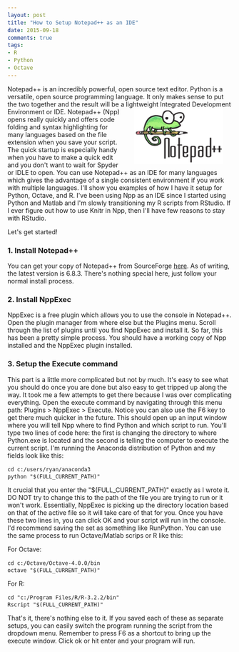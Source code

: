 ```yaml
---
layout: post
title: "How to Setup Notepad++ as an IDE"
date: 2015-09-18
comments: true
tags:
- R
- Python
- Octave
---
```


Notepad++ is an incredibly powerful, open source text editor. Python is a versatile, open source programming language. It only makes sense to put the two together and the result will be a lightweight <img src="/images/npp_logo.png" alt="Notepad++" align="right" width="200" height="125" hspace="20"> Integrated Development Environment or IDE. Notepad++ (Npp) opens really quickly and offers code folding and syntax highlighting for many languages based on the file extension when you save your script. The quick startup is especially handy when you have to make a quick edit and you don't want to wait for Spyder or IDLE to open. You can use Notepad++ as an IDE for many languages which gives the advantage of a single consistent environment if you work with multiple languages. I'll show you examples of how I have it setup for Python, Octave, and R. I've been using Npp as an IDE since I started using Python and Matlab and I'm slowly transitioning my R scripts from RStudio. If I ever figure out how to use Knitr in Npp, then I'll have few reasons to stay with RStudio.

Let's get started!

### 1. Install Notepad++  
You can get your copy of Notepad++ from SourceForge [here](https://notepad-plus-plus.org/download/v6.8.3.html). As of writing, the latest version is 6.8.3. There's nothing special here, just follow your normal install process.

### 2. Install NppExec  
NppExec is a free plugin which allows you to use the console in Notepad++. Open the plugin manager from where else but the Plugins menu. Scroll through the list of plugins until you find NppExec and install it. So far, this has been a pretty simple process. You should have a working copy of Npp installed and the NppExec plugin installed. 

### 3. Setup the Execute command  
This part is a little more complicated but not by much. It's easy to see what you should do once you are done but also easy to get tripped up along the way. It took me a few attempts to get there because I was over complicating everything. Open the execute command by navigating through this menu path: Plugins > NppExec > Execute. Notice you can also use the F6 key to get there much quicker in the future. This should open up an input window where you will tell Npp where to find Python and which script to run. You'll type two lines of code here: the first is changing the directory to where Python.exe is located and the second is telling the computer to execute the current script. I'm running the Anaconda distribution of Python and my fields look like this:  
  
    cd c:/users/ryan/anaconda3  
    python "$(FULL_CURRENT_PATH)"  

It crucial that you enter the "$(FULL_CURRENT_PATH)" exactly as I wrote it. DO NOT try to change this to the path of the file you are trying to run or it won't work. Essentially, NppExec is picking up the directory location based on that of the active file so it will take care of that for you. Once you have these two lines in, you can click OK and your script will run in the console. I'd recommend saving the set as something like RunPython. You can use the same process to run Octave/Matlab scrips or R like this: 

For Octave:  

    cd c:/Octave/Octave-4.0.0/bin  
    octave "$(FULL_CURRENT_PATH)"  

For R:  

	cd "c:/Program Files/R/R-3.2.2/bin"  
    Rscript "$(FULL_CURRENT_PATH)"  

That's it, there's nothing else to it. If you saved each of these as separate setups, you can easily switch the program running the script from the dropdown menu. Remember to press F6 as a shortcut to bring up the execute window. Click ok or hit enter and your program will run. 
